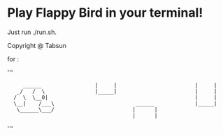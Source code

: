 # Play Flappy Bird in your terminal!

Just run ./run.sh.

Copyright @ Tabsun

for :

'''

         ______                 |     |                         |     |
       _/   /  \                |_____|                         |     |
      /  \  \__0|                                               |     |
      \__|    /___\                          ______             |_____|
       \______\___/                         |      |
                                            |      |
'''                       
